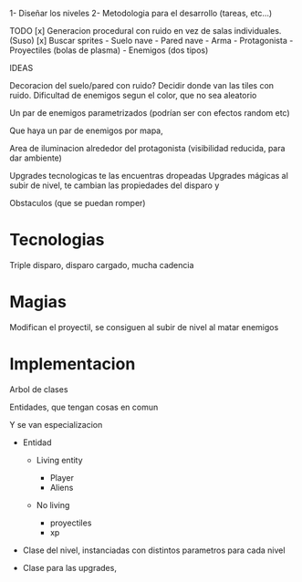1- Diseñar los niveles
2- Metodologia para el desarrollo (tareas, etc...)


TODO
[x] Generacion procedural con ruido en vez de salas individuales. (Suso)
[x] Buscar sprites 
	- Suelo nave
	- Pared nave
	- Arma
	- Protagonista
	- Proyectiles (bolas de plasma)
	- Enemigos (dos tipos)



IDEAS

Decoracion del suelo/pared con ruido? Decidir donde van las tiles con ruido.
Dificultad de enemigos segun el color, que no sea aleatorio

Un par de enemigos parametrizados (podrían ser con efectos random etc)

Que haya un par de enemigos por mapa,

Area de iluminacion alrededor del protagonista (visibilidad reducida,
para dar ambiente)



Upgrades tecnologicas te las encuentras dropeadas
Upgrades mágicas al subir de nivel, te cambian las propiedades
del disparo y 

Obstaculos (que se puedan romper)



# Tecnologias

Triple disparo, disparo cargado, mucha cadencia

# Magias

Modifican el proyectil, se consiguen al subir de nivel al matar enemigos

# Implementacion

Arbol de clases

Entidades, que tengan cosas en comun

Y se van especializacion

- Entidad
	- Living entity
		- Player
		- Aliens
		
	- No living 
		- proyectiles
		- xp
- Clase del nivel, instanciadas con distintos parametros 
para cada nivel

- Clase para las upgrades, 

